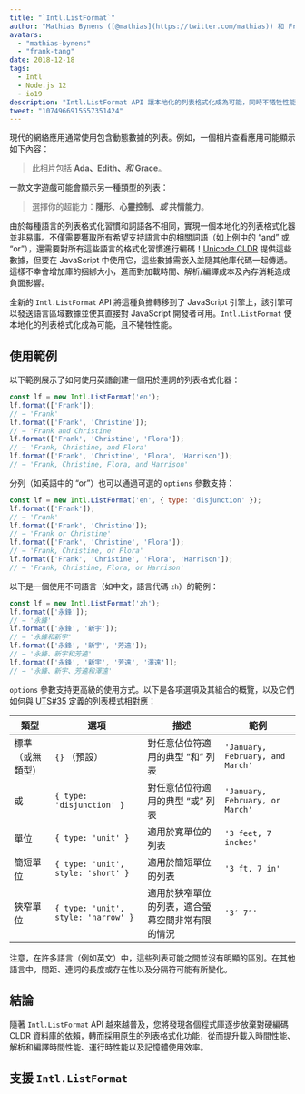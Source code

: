 ```yaml
---
title: "`Intl.ListFormat`"
author: "Mathias Bynens ([@mathias](https://twitter.com/mathias)) 和 Frank Yung-Fong Tang"
avatars: 
  - "mathias-bynens"
  - "frank-tang"
date: 2018-12-18
tags: 
  - Intl
  - Node.js 12
  - io19
description: "Intl.ListFormat API 讓本地化的列表格式化成為可能，同時不犧牲性能。"
tweet: "1074966915557351424"
---
```

現代的網絡應用通常使用包含動態數據的列表。例如，一個相片查看應用可能顯示如下內容：

> 此相片包括 **Ada、Edith、_和_ Grace**。

一款文字遊戲可能會顯示另一種類型的列表：

> 選擇你的超能力：**隱形、心靈控制、_或_ 共情能力**。

由於每種語言的列表格式化習慣和詞語各不相同，實現一個本地化的列表格式化器並非易事。不僅需要獲取所有希望支持語言中的相關詞語（如上例中的 “and” 或 “or”），還需要對所有這些語言的格式化習慣進行編碼！[Unicode CLDR](http://cldr.unicode.org/translation/lists) 提供這些數據，但要在 JavaScript 中使用它，這些數據需嵌入並隨其他庫代碼一起傳遞。這樣不幸會增加庫的捆綁大小，進而對加載時間、解析/編譯成本及內存消耗造成負面影響。

<!--truncate-->
全新的 `Intl.ListFormat` API 將這種負擔轉移到了 JavaScript 引擎上，該引擎可以發送語言區域數據並使其直接對 JavaScript 開發者可用。`Intl.ListFormat` 使本地化的列表格式化成為可能，且不犧牲性能。

## 使用範例

以下範例展示了如何使用英語創建一個用於連詞的列表格式化器：

```js
const lf = new Intl.ListFormat('en');
lf.format(['Frank']);
// → 'Frank'
lf.format(['Frank', 'Christine']);
// → 'Frank and Christine'
lf.format(['Frank', 'Christine', 'Flora']);
// → 'Frank, Christine, and Flora'
lf.format(['Frank', 'Christine', 'Flora', 'Harrison']);
// → 'Frank, Christine, Flora, and Harrison'
```

分列（如英語中的 “or”）也可以通過可選的 `options` 參數支持：

```js
const lf = new Intl.ListFormat('en', { type: 'disjunction' });
lf.format(['Frank']);
// → 'Frank'
lf.format(['Frank', 'Christine']);
// → 'Frank or Christine'
lf.format(['Frank', 'Christine', 'Flora']);
// → 'Frank, Christine, or Flora'
lf.format(['Frank', 'Christine', 'Flora', 'Harrison']);
// → 'Frank, Christine, Flora, or Harrison'
```

以下是一個使用不同語言（如中文，語言代碼 `zh`）的範例：

```js
const lf = new Intl.ListFormat('zh');
lf.format(['永鋒']);
// → '永鋒'
lf.format(['永鋒', '新宇']);
// → '永鋒和新宇'
lf.format(['永鋒', '新宇', '芳遠']);
// → '永鋒、新宇和芳遠'
lf.format(['永鋒', '新宇', '芳遠', '澤遠']);
// → '永鋒、新宇、芳遠和澤遠'
```

`options` 參數支持更高級的使用方式。以下是各項選項及其組合的概覽，以及它們如何與 [UTS#35](https://unicode.org/reports/tr35/tr35-general.html#ListPatterns) 定義的列表模式相對應：


| 類型                  | 選項                                   | 描述                                                                                     | 範例                  |
| --------------------- | ----------------------------------------- | ----------------------------------------------------------------------------------------------- | -------------------------------- |
| 標準（或無類型）        | `{}` （預設）                            | 對任意佔位符適用的典型 “和” 列表                                                             | `'January, February, and March'` |
| 或                    | `{ type: 'disjunction' }`                 | 對任意佔位符適用的典型 “或” 列表                                                             | `'January, February, or March'`  |
| 單位                  | `{ type: 'unit' }`                        | 適用於寬單位的列表                                                                  | `'3 feet, 7 inches'`             |
| 簡短單位              | `{ type: 'unit', style: 'short' }`        | 適用於簡短單位的列表                                                                 | `'3 ft, 7 in'`                   |
| 狹窄單位              | `{ type: 'unit', style: 'narrow' }`       | 適用於狹窄單位的列表，適合螢幕空間非常有限的情況                     | `'3′ 7″'`                        |


注意，在許多語言（例如英文）中，這些列表可能之間並沒有明顯的區別。在其他語言中，間距、連詞的長度或存在性以及分隔符可能有所變化。

## 結論

隨著 `Intl.ListFormat` API 越來越普及，您將發現各個程式庫逐步放棄對硬編碼 CLDR 資料庫的依賴，轉而採用原生的列表格式化功能，從而提升載入時間性能、解析和編譯時間性能、運行時性能以及記憶體使用效率。

## 支援 `Intl.ListFormat`

<feature-support chrome="72 /blog/v8-release-72#intl.listformat"
                 firefox="no"
                 safari="no"
                 nodejs="12 https://twitter.com/mathias/status/1120700101637353473"
                 babel="no"></feature-support>
